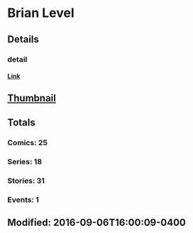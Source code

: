 # Brian  Level 
## Details
### detail
#### [Link](http://marvel.com/comics/creators/12918/brian_level?utm_campaign=apiRef&utm_source=225578a89fc76f3d20fbffda5d17a88d)
## [Thumbnail](http://i.annihil.us/u/prod/marvel/i/mg/b/40/image_not_available.jpg)
## Totals
### Comics: 25
### Series: 18
### Stories: 31
### Events: 1
## Modified: 2016-09-06T16:00:09-0400